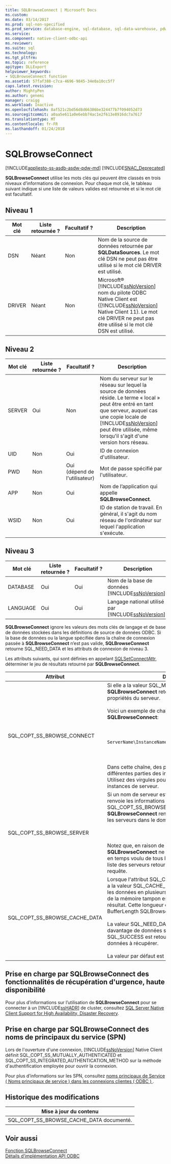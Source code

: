 ```yaml
---
title: SQLBrowseConnect | Microsoft Docs
ms.custom: 
ms.date: 03/14/2017
ms.prod: sql-non-specified
ms.prod_service: database-engine, sql-database, sql-data-warehouse, pdw
ms.service: 
ms.component: native-client-odbc-api
ms.reviewer: 
ms.suite: sql
ms.technology: 
ms.tgt_pltfrm: 
ms.topic: reference
apitype: DLLExport
helpviewer_keywords:
- SQLBrowseConnect function
ms.assetid: 57faf388-c7ca-4696-9845-34e0a10cc5f7
caps.latest.revision: 
author: MightyPen
ms.author: genemi
manager: craigg
ms.workload: Inactive
ms.openlocfilehash: 8af521c2bd56d8d66386be324477b7f094052d73
ms.sourcegitcommit: a0aa5e611a0e6ebb74ac1e2f613e8916dc7a7617
ms.translationtype: MT
ms.contentlocale: fr-FR
ms.lasthandoff: 01/24/2018
---
```

# <a name="sqlbrowseconnect"></a>SQLBrowseConnect
[!INCLUDE[appliesto-ss-asdb-asdw-pdw-md](../../includes/appliesto-ss-asdb-asdw-pdw-md.md)]
[!INCLUDE[SNAC_Deprecated](../../includes/snac-deprecated.md)]

  **SQLBrowseConnect** utilise les mots clés qui peuvent être classés en trois niveaux d’informations de connexion. Pour chaque mot clé, le tableau suivant indique si une liste de valeurs valides est retournée et si le mot clé est facultatif.  
  
## <a name="level-1"></a>Niveau 1  
  
|Mot clé|Liste retournée ?|Facultatif ?| Description|  
|-------------|--------------------|---------------|-----------------|  
|DSN|Néant|Non|Nom de la source de données retournée par **SQLDataSources**. Le mot clé DSN ne peut pas être utilisé si le mot clé DRIVER est utilisé.|  
|DRIVER|Néant|Non|Microsoft® [!INCLUDE[ssNoVersion](../../includes/ssnoversion-md.md)] nom du pilote ODBC Native Client est {[!INCLUDE[ssNoVersion](../../includes/ssnoversion-md.md)] Native Client 11}. Le mot clé DRIVER ne peut pas être utilisé si le mot clé DSN est utilisé.|  
  
## <a name="level-2"></a>Niveau 2  
  
|Mot clé|Liste retournée ?|Facultatif ?| Description|  
|-------------|--------------------|---------------|-----------------|  
|SERVER|Oui|Non|Nom du serveur sur le réseau sur lequel la source de données réside. Le terme « local » peut être entré en tant que serveur, auquel cas une copie locale de [!INCLUDE[ssNoVersion](../../includes/ssnoversion-md.md)] peut être utilisée, même lorsqu'il s'agit d'une version hors réseau.|  
|UID|Non|Oui|ID de connexion d'utilisateur.|  
|PWD|Non|Oui (dépend de l'utilisateur)|Mot de passe spécifié par l'utilisateur.|  
|APP|Non|Oui|Nom de l’application qui appelle **SQLBrowseConnect**.|  
|WSID|Non|Oui|ID de station de travail. En général, il s'agit du nom réseau de l'ordinateur sur lequel l'application s'exécute.|  
  
## <a name="level-3"></a>Niveau 3  
  
|Mot clé|Liste retournée ?|Facultatif ?| Description|  
|-------------|--------------------|---------------|-----------------|  
|DATABASE|Oui|Oui|Nom de la base de données [!INCLUDE[ssNoVersion](../../includes/ssnoversion-md.md)].|  
|LANGUAGE|Oui|Oui|Langage national utilisé par [!INCLUDE[ssNoVersion](../../includes/ssnoversion-md.md)].|  
  
 **SQLBrowseConnect** ignore les valeurs des mots clés de langage et de base de données stockées dans les définitions de source de données ODBC. Si la base de données ou la langue spécifiée dans la chaîne de connexion passée à **SQLBrowseConnect** n’est pas valide, **SQLBrowseConnect** retourne SQL_NEED_DATA et les attributs de connexion de niveau 3.  
  
 Les attributs suivants, qui sont définies en appelant [SQLSetConnectAttr](../../relational-databases/native-client-odbc-api/sqlsetconnectattr.md), déterminer le jeu de résultats retourné par **SQLBrowseConnect**.  
  
|Attribut| Description|  
|---------------|-----------------|  
|SQL_COPT_SS_BROWSE_CONNECT|Si elle a la valeur SQL_MORE_INFO_YES, **SQLBrowseConnect** retourne une chaîne étendue de propriétés du serveur.<br /><br /> Voici un exemple de chaîne étendue retournée par **SQLBrowseConnect**:<br /><br /> <br /><br /> `ServerName\InstanceName;Clustered:No;Version:8.00.131`<br /><br /> <br /><br /> Dans cette chaîne, des points-virgules séparent les différentes parties des informations sur le serveur. Utilisez des virgules pour séparer les différentes instances de serveur.|  
|SQL_COPT_SS_BROWSE_SERVER|Si un nom de serveur est spécifié, **SQLBrowseConnect** renvoie les informations sur le serveur spécifié. Si SQL_COPT_SS_BROWSE_SERVER a la valeur NULL, **SQLBrowseConnect** renvoie des informations pour tous les serveurs dans le domaine.<br /><br /> <br /><br /> Notez que, en raison de problèmes de réseau, **SQLBrowseConnect** ne peut pas recevoir une réponse en temps voulu de tous les serveurs. Par conséquent, la liste des serveurs retournée peut varier pour chaque requête.|  
|SQL_COPT_SS_BROWSE_CACHE_DATA|Lorsque l'attribut SQL_COPT_SS_BROWSE_CACHE_DATA a la valeur SQL_CACHE_DATA_YES, vous pouvez extraire les données en plusieurs segments lorsque la longueur de la mémoire tampon est insuffisante pour contenir le résultat. Cette longueur est spécifiée dans l’argument BufferLength SQLBrowseConnect.<br /><br /> La valeur SQL_NEED_DATA est retournée lorsque davantage de données sont disponibles. La valeur SQL_SUCCESS est retournée lorsqu'il n'existe plus de données à récupérer.<br /><br /> La valeur par défaut est SQL_CACHE_DATA_NO.|  
  
## <a name="sqlbrowseconnect-support-for-high-availability-disaster-recovery"></a>Prise en charge par SQLBrowseConnect des fonctionnalités de récupération d'urgence, haute disponibilité  
 Pour plus d’informations sur l’utilisation de **SQLBrowseConnect** pour se connecter à un [!INCLUDE[ssHADR](../../includes/sshadr-md.md)] de cluster, consultez [SQL Server Native Client Support for High Availability, Disaster Recovery](../../relational-databases/native-client/features/sql-server-native-client-support-for-high-availability-disaster-recovery.md).  
  
## <a name="sqlbrowseconnect-support-for-service-principal-names-spns"></a>Prise en charge par SQLBrowseConnect des noms de principaux du service (SPN)  
 Lors de l'ouverture d'une connexion, [!INCLUDE[ssNoVersion](../../includes/ssnoversion-md.md)] Native Client définit SQL_COPT_SS_MUTUALLY_AUTHENTICATED et SQL_COPT_SS_INTEGRATED_AUTHENTICATION_METHOD sur la méthode d'authentification employée pour ouvrir la connexion.  
  
 Pour plus d’informations sur les SPN, consultez [noms principaux de Service &#40; Noms principaux de service &#41; dans les connexions clientes &#40; ODBC &#41; ](../../relational-databases/native-client/odbc/service-principal-names-spns-in-client-connections-odbc.md).  
  
## <a name="change-history"></a>Historique des modifications  
  
|Mise à jour du contenu|  
|---------------------|  
|SQL_COPT_SS_BROWSE_CACHE_DATA documenté.|  
  
## <a name="see-also"></a>Voir aussi  
 [Fonction SQLBrowseConnect](http://go.microsoft.com/fwlink/?LinkId=59329)   
 [Détails d’implémentation API ODBC](../../relational-databases/native-client-odbc-api/odbc-api-implementation-details.md)  
  
  
